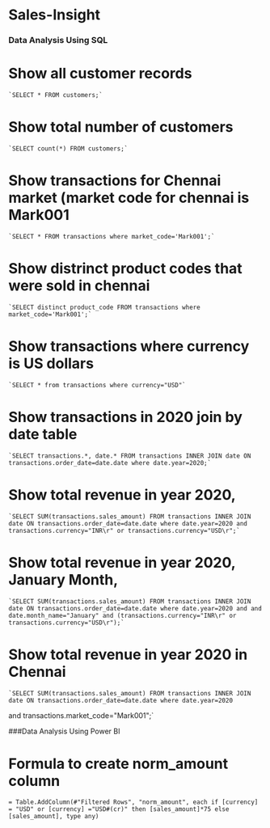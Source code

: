 # Sales-Insight

### Data Analysis Using SQL

# Show all customer records

    `SELECT * FROM customers;`

# Show total number of customers

    `SELECT count(*) FROM customers;`

# Show transactions for Chennai market (market code for chennai is Mark001

    `SELECT * FROM transactions where market_code='Mark001';`

# Show distrinct product codes that were sold in chennai

    `SELECT distinct product_code FROM transactions where market_code='Mark001';`

# Show transactions where currency is US dollars

    `SELECT * from transactions where currency="USD"`

# Show transactions in 2020 join by date table

    `SELECT transactions.*, date.* FROM transactions INNER JOIN date ON transactions.order_date=date.date where date.year=2020;`

# Show total revenue in year 2020,

    `SELECT SUM(transactions.sales_amount) FROM transactions INNER JOIN date ON transactions.order_date=date.date where date.year=2020 and transactions.currency="INR\r" or transactions.currency="USD\r";`
	
# Show total revenue in year 2020, January Month,

    `SELECT SUM(transactions.sales_amount) FROM transactions INNER JOIN date ON transactions.order_date=date.date where date.year=2020 and and date.month_name="January" and (transactions.currency="INR\r" or transactions.currency="USD\r");`

# Show total revenue in year 2020 in Chennai

    `SELECT SUM(transactions.sales_amount) FROM transactions INNER JOIN date ON transactions.order_date=date.date where date.year=2020
and transactions.market_code="Mark001";`


###Data Analysis Using Power BI

# Formula to create norm_amount column

`= Table.AddColumn(#"Filtered Rows", "norm_amount", each if [currency] = "USD" or [currency] ="USD#(cr)" then [sales_amount]*75 else [sales_amount], type any)`
